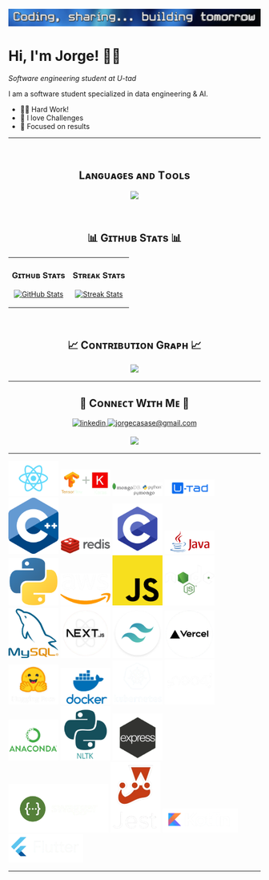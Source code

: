 <!--Banner-->
![jorgecasasebannerimage](https://github.com/jorgecasase/jorgecasase/blob/main/album/banner.png)

<!--Header Name-->
# Hi, I'm Jorge! 👋🏻
*Software engineering student at U-tad*
<br /> 

<!--Start Intro-->               
<p align="left">I am a software student specialized in data engineering & AI. </p>

- 💪🏻 Hard Work!
- 🧠 I love Challenges 
- 🎯 Focused on results
<!--End Intro-->

---
<br />

<!--Languages and Tools Section-->       
<h2 align="center">Lᴀɴɢᴜᴀɢᴇs ᴀɴᴅ Tᴏᴏʟs</h2> 
<p align="center">
<img width="500px"  src="https://skillicons.dev/icons?i=py,java,c,cpp,cs,cmake,sklearn,js,html,css,react,nodejs,mongo,git,vscode,docker,aws,linux,anaconda,arduino, &perline=10"  />
</p>
<br />

<!--Github stats Table--> 
<h2 align="center">📊 Gɪᴛʜᴜʙ Sᴛᴀᴛs 📊</h2>

<table width="100%">
  <tr>
    <td width="50%">
      <h3 align="center"><strong>Gɪᴛʜᴜʙ Sᴛᴀᴛs</strong></h3>
      <p align="center">
        <a href="https://github.com/jorgecasase">
          <img align="center" src="https://github-readme-stats.vercel.app/api?username=jorgecasase&count_private=true&show_icons=true&theme=nightowl" alt="GitHub Stats" />
        </a>
      </p>
    </td>
    <td width="50%">
      <h3 align="center"><strong>Sᴛʀᴇᴀᴋ Sᴛᴀᴛs</strong></h3>
      <p align="center">
        <a href="https://github.com/jorgecasase">
          <img align="center" src="https://streak-stats.demolab.com/?user=jorgecasase&theme=nightowl" alt="Streak Stats" />
        </a>
      </p>
    </td>
  </tr>
</table>
<br />

<!--Contribution Graph-->
<h2 align="center">📈 Cᴏɴᴛʀɪʙᴜᴛɪᴏɴ Gʀᴀᴘʜ 📈</h2>
<div align="center">
    <img src="https://github-readme-activity-graph.vercel.app/graph?username=jorgecasase&bg_color=011627&color=79d3c3&line=c792ea&point=ffeb95&area=true&hide_border=false" border-radius="15">
</div>

---

<!--Contact Section--> 

<h2 align="center">🤝 Cᴏɴɴᴇᴄᴛ Wɪᴛʜ Mᴇ 🤝 </h2>
<div align="center">
 <a href="https://www.linkedin.com/in/jorgecasase/" target="_blank">
<img src=https://img.shields.io/badge/linkedin-%231E77B5.svg?&style=for-the-badge&logo=linkedin&logoColor=white alt=linkedin style="margin-bottom: 5px;" />
</a>

<a href="mailto:jorgecasase@gmail.com" target="_blank">
<img src="https://img.shields.io/badge/Gmail-D14836?style=for-the-badge&logo=gmail&logoColor=white" alt=jorgecasase@gmail.com mail style="margin-bottom: 5px;" />
</a>
</div>

<!--Footer--> 
<p align="center">
  <img src="https://capsule-render.vercel.app/api?type=waving&color=gradient&height=65&section=footer"/>
</p>

---
<!--SponsorWall-->
<div>
  <img src="https://github.com/jorgecasase/github-repos-img/blob/main/img/react.svg" alt="react" width="100"/>
  <img src="https://github.com/jorgecasase/github-repos-img/blob/main/img/tensorflowkeras.png" alt="tensorflowkeras.png" width="100"/>
  <img src="https://github.com/jorgecasase/github-repos-img/blob/main/img/pymongo.png" alt="pymongo.png" width="100"/>
  <img src="https://github.com/jorgecasase/github-repos-img/blob/main/img/u-tad.png" alt="u-tad" width="100"/>
  <img src="https://github.com/jorgecasase/github-repos-img/blob/main/img/cpp.png" alt="cpp.png" width="100"/>
  <img src="https://github.com/jorgecasase/github-repos-img/blob/main/img/redis.png" alt="redis" width="100"/>
  <img src="https://github.com/jorgecasase/github-repos-img/blob/main/img/c.png" alt="c" width="100"/>
  <img src="https://github.com/jorgecasase/github-repos-img/blob/main/img/java.png" alt="java" width="100"/>
  <img src="https://github.com/jorgecasase/github-repos-img/blob/main/img/python.png" alt="python" width="100"/>
  <img src="https://github.com/jorgecasase/github-repos-img/blob/main/img/aws.png" alt="aws" width="100"/>
  <img src="https://github.com/jorgecasase/github-repos-img/blob/main/img/javascript.png" alt="JavaScript" width="100"/>
  <img src="https://github.com/jorgecasase/github-repos-img/blob/main/img/nodejs.png" alt="nodejs" width="100"/>
  <img src="https://github.com/jorgecasase/github-repos-img/blob/main/img/mysql.png" alt="mysql" width="100"/>
  <img src="https://github.com/jorgecasase/github-repos-img/blob/main/img/next.png" alt="next" width="100"/>
  <img src="https://github.com/jorgecasase/github-repos-img/blob/main/img/tailwind.png" alt="tailwind" width="100"/>
  <img src="https://github.com/jorgecasase/github-repos-img/blob/main/img/vercel.png" alt="vercel" width="100"/>
  <img src="https://github.com/jorgecasase/github-repos-img/blob/main/img/huggingface.png" alt="huggingface" width="100"/>
  <img src="https://github.com/jorgecasase/github-repos-img/blob/main/img/docker.png" alt="docker" width="100"/>
  <img src="https://github.com/jorgecasase/github-repos-img/blob/main/img/kubernetes.png" alt="kubernetes" width="100"/>
  <img src="https://github.com/jorgecasase/github-repos-img/blob/main/img/neo4j.png" alt="neo4j" width="100"/>
  <img src="https://github.com/jorgecasase/github-repos-img/blob/main/img/anaconda.png" alt="anaconda" width="100"/>
  <img src="https://github.com/jorgecasase/github-repos-img/blob/main/img/nltk.png" alt="nltk" width="100"/>
  <img src="https://github.com/jorgecasase/github-repos-img/blob/main/img/express.png" alt="express" width="100"/>
  <img src="https://github.com/jorgecasase/github-repos-img/blob/main/img/swagger.png" alt="swagger" width="200"/>
  <img src="https://github.com/jorgecasase/github-repos-img/blob/main/img/jest.png" alt="jest" width="100" />
  <img src="https://github.com/jorgecasase/github-repos-img/blob/main/img/kotlin.png" alt="kotlin" width="150"/>
  <img src="https://github.com/jorgecasase/github-repos-img/blob/main/img/flutter.png" alt="flutter" width="150"/>
</div>

------
